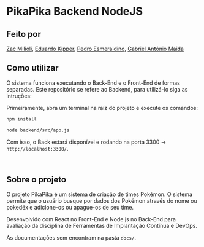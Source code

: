 # PikaPika Backend NodeJS

## Feito por
[Zac Milioli](https://www.linkedin.com/in/zac-milioli/), [Eduardo Kipper](https://www.linkedin.com/in/eduardo-kipper-3451771a4/), [Pedro Esmeraldino](https://www.linkedin.com/in/pedro-esmeraldino-922b82214/), [Gabriel Antônio Maida](https://www.linkedin.com/in/gabrielmaida/)

## Como utilizar

O sistema funciona executando o Back-End e o Front-End de formas separadas. Este repositório se refere ao Backend, para utilizá-lo siga as intruções:


Primeiramente, abra um terminal na raíz do projeto e execute os comandos:
```bash
npm install

node backend/src/app.js
```

Com isso, o Back estará disponível e rodando na porta 3300 -> `http://localhost:3300/`.

<br>


## Sobre o projeto

O projeto PikaPika é um sistema de criação de times Pokémon. O sistema permite que o usuário busque por dados dos Pokémon através do nome ou pokedéx e adicione-os ou apague-os de seu time.

Desenvolvido com React no Front-End e Node.js no Back-End para avaliação da disciplina de Ferramentas de Implantação Contínua e DevOps.

As documentações sem encontram na pasta ```docs/```.
